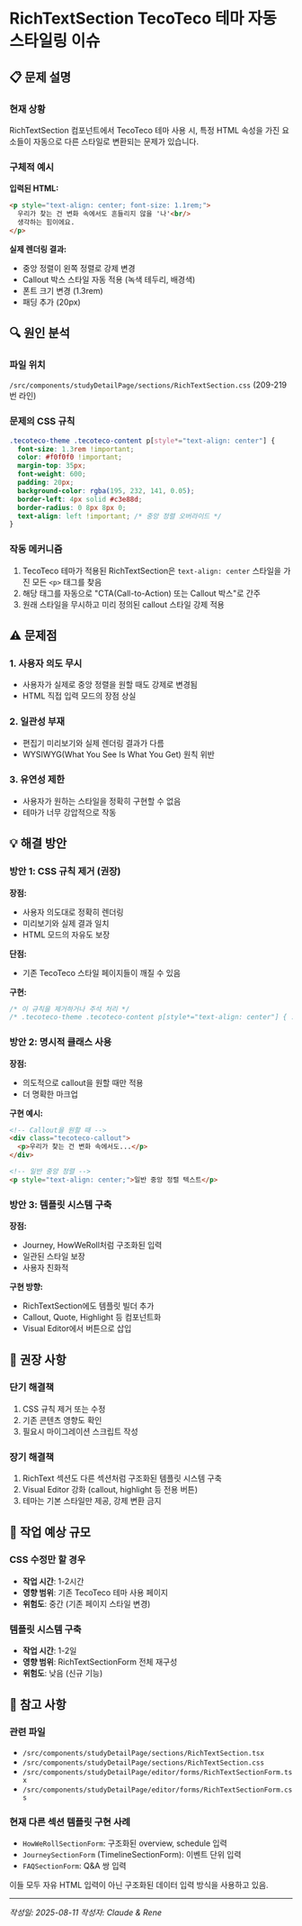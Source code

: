 # RichTextSection TecoTeco 테마 자동 스타일링 이슈

## 📋 문제 설명

### 현재 상황
RichTextSection 컴포넌트에서 TecoTeco 테마 사용 시, 특정 HTML 속성을 가진 요소들이 자동으로 다른 스타일로 변환되는 문제가 있습니다.

### 구체적 예시
**입력된 HTML:**
```html
<p style="text-align: center; font-size: 1.1rem;">
  우리가 찾는 건 변화 속에서도 흔들리지 않을 '나'<br/>
  생각하는 힘이에요.
</p>
```

**실제 렌더링 결과:**
- 중앙 정렬이 왼쪽 정렬로 강제 변경
- Callout 박스 스타일 자동 적용 (녹색 테두리, 배경색)
- 폰트 크기 변경 (1.3rem)
- 패딩 추가 (20px)

## 🔍 원인 분석

### 파일 위치
`/src/components/studyDetailPage/sections/RichTextSection.css` (209-219번 라인)

### 문제의 CSS 규칙
```css
.tecoteco-theme .tecoteco-content p[style*="text-align: center"] {
  font-size: 1.3rem !important;
  color: #f0f0f0 !important;
  margin-top: 35px;
  font-weight: 600;
  padding: 20px;
  background-color: rgba(195, 232, 141, 0.05);
  border-left: 4px solid #c3e88d;
  border-radius: 0 8px 8px 0;
  text-align: left !important; /* 중앙 정렬 오버라이드 */
}
```

### 작동 메커니즘
1. TecoTeco 테마가 적용된 RichTextSection은 `text-align: center` 스타일을 가진 모든 `<p>` 태그를 찾음
2. 해당 태그를 자동으로 "CTA(Call-to-Action) 또는 Callout 박스"로 간주
3. 원래 스타일을 무시하고 미리 정의된 callout 스타일 강제 적용

## ⚠️ 문제점

### 1. 사용자 의도 무시
- 사용자가 실제로 중앙 정렬을 원할 때도 강제로 변경됨
- HTML 직접 입력 모드의 장점 상실

### 2. 일관성 부재
- 편집기 미리보기와 실제 렌더링 결과가 다름
- WYSIWYG(What You See Is What You Get) 원칙 위반

### 3. 유연성 제한
- 사용자가 원하는 스타일을 정확히 구현할 수 없음
- 테마가 너무 강압적으로 작동

## 💡 해결 방안

### 방안 1: CSS 규칙 제거 (권장)
**장점:**
- 사용자 의도대로 정확히 렌더링
- 미리보기와 실제 결과 일치
- HTML 모드의 자유도 보장

**단점:**
- 기존 TecoTeco 스타일 페이지들이 깨질 수 있음

**구현:**
```css
/* 이 규칙을 제거하거나 주석 처리 */
/* .tecoteco-theme .tecoteco-content p[style*="text-align: center"] { ... } */
```

### 방안 2: 명시적 클래스 사용
**장점:**
- 의도적으로 callout을 원할 때만 적용
- 더 명확한 마크업

**구현 예시:**
```html
<!-- Callout을 원할 때 -->
<div class="tecoteco-callout">
  <p>우리가 찾는 건 변화 속에서도...</p>
</div>

<!-- 일반 중앙 정렬 -->
<p style="text-align: center;">일반 중앙 정렬 텍스트</p>
```

### 방안 3: 템플릿 시스템 구축
**장점:**
- Journey, HowWeRoll처럼 구조화된 입력
- 일관된 스타일 보장
- 사용자 친화적

**구현 방향:**
- RichTextSection에도 템플릿 빌더 추가
- Callout, Quote, Highlight 등 컴포넌트화
- Visual Editor에서 버튼으로 삽입

## 📌 권장 사항

### 단기 해결책
1. CSS 규칙 제거 또는 수정
2. 기존 콘텐츠 영향도 확인
3. 필요시 마이그레이션 스크립트 작성

### 장기 해결책
1. RichText 섹션도 다른 섹션처럼 구조화된 템플릿 시스템 구축
2. Visual Editor 강화 (callout, highlight 등 전용 버튼)
3. 테마는 기본 스타일만 제공, 강제 변환 금지

## 🔧 작업 예상 규모

### CSS 수정만 할 경우
- **작업 시간**: 1-2시간
- **영향 범위**: 기존 TecoTeco 테마 사용 페이지
- **위험도**: 중간 (기존 페이지 스타일 변경)

### 템플릿 시스템 구축
- **작업 시간**: 1-2일
- **영향 범위**: RichTextSectionForm 전체 재구성
- **위험도**: 낮음 (신규 기능)

## 📝 참고 사항

### 관련 파일
- `/src/components/studyDetailPage/sections/RichTextSection.tsx`
- `/src/components/studyDetailPage/sections/RichTextSection.css`
- `/src/components/studyDetailPage/editor/forms/RichTextSectionForm.tsx`
- `/src/components/studyDetailPage/editor/forms/RichTextSectionForm.css`

### 현재 다른 섹션 템플릿 구현 사례
- `HowWeRollSectionForm`: 구조화된 overview, schedule 입력
- `JourneySectionForm` (TimelineSectionForm): 이벤트 단위 입력
- `FAQSectionForm`: Q&A 쌍 입력

이들 모두 자유 HTML 입력이 아닌 구조화된 데이터 입력 방식을 사용하고 있음.

---

*작성일: 2025-08-11*
*작성자: Claude & Rene*